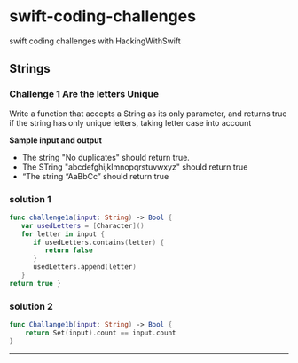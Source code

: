# swift-coding-challenges
swift coding challenges with HackingWithSwift 

## Strings
### Challenge 1 Are the letters Unique
<p>Write a function that accepts a String as its only parameter, and returns true if the string has only unique letters, taking letter case into account</p>
<p><b>Sample input and output</b></p>
<ul>
  <li> The string "No duplicates" should return true.</li>
  <li> The STring "abcdefghijklmnopqrstuvwxyz" should return true</li>
  <li>“The string “AaBbCc” should return true</li>
</ul>

### solution 1 

```swift
func challenge1a(input: String) -> Bool {
   var usedLetters = [Character]()
   for letter in input {
      if usedLetters.contains(letter) {
         return false
      }
      usedLetters.append(letter)
   }
return true }
```
### solution 2 
```swift
func Challange1b(input: String) -> Bool {
    return Set(input).count == input.count
}
```

-----

